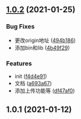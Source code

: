 ## [1.0.2](https://github.com/HoustonEB/SFTP/compare/v1.0.1...v1.0.2) (2021-01-25)


### Bug Fixes

* 更改origin地址 ([494b186](https://github.com/HoustonEB/SFTP/commit/494b186ac0fd1f9323e442416e2286add334bfd5))
* 添加bin和lib ([4b49f29](https://github.com/HoustonEB/SFTP/commit/4b49f29c82b2ff057768c453217dffb1dcc469b5))


### Features

* init ([f4d4e91](https://github.com/HoustonEB/SFTP/commit/f4d4e910b0e8741d18d2eeb086151774a28f98e3))
* 文档 ([a693a67](https://github.com/HoustonEB/SFTP/commit/a693a678ef6f63aaa19f0c59edfa43f07c7cdbd6))
* 添加上传功能等 ([df47af0](https://github.com/HoustonEB/SFTP/commit/df47af013177cdb691590b0a0e179da11f70387c))



## 1.0.1 (2021-01-12)



